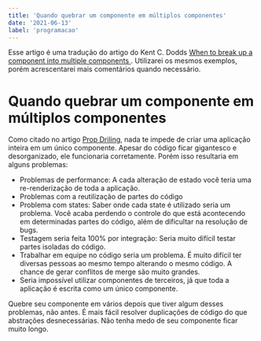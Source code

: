 ```yaml
---
title: 'Quando quebrar um componente em múltiplos componentes'
date: '2021-06-13'
label: 'programacao'
---
```


Esse artigo é uma tradução do artigo do Kent C. Dodds [When to break up a component into multiple components
](https://kentcdodds.com/blog/when-to-break-up-a-component-into-multiple-components). Utilizarei os mesmos exemplos, porém acrescentarei mais comentários quando necessário.

# Quando quebrar um componente em múltiplos componentes

Como citado no artigo [Prop Driling](http://localhost:3000/posts/prop-driling), nada te impede de criar uma aplicação inteira em um único componente. Apesar do código ficar gigantesco e desorganizado, ele funcionaria corretamente. Porém isso resultaria em alguns problemas:

- Problemas de performance: A cada alteração de estado você teria uma re-renderização de toda a aplicação.
- Problemas com a reutilização de partes do código
- Problema com states: Saber onde cada state é utilizado seria um problema. Você acaba perdendo o controle do que está acontecendo em determinadas partes do código, além de dificultar na resolução de bugs.
- Testagem seria feita 100% por integração: Seria muito difícil testar partes isoladas do código.
- Trabalhar em equipe no código seria um problema. É muito difícil ter diversas pessoas ao mesmo tempo alterando o mesmo código. A chance de gerar conflitos de merge são muito grandes.
- Seria impossível utilizar componentes de terceiros, já que toda a aplicação é escrita como um único componente.

Quebre seu componente em vários depois que tiver algum desses problemas, não antes. É mais fácil resolver duplicações de código do que abstrações desnecessárias. Não tenha medo de seu componente ficar muito longo.
